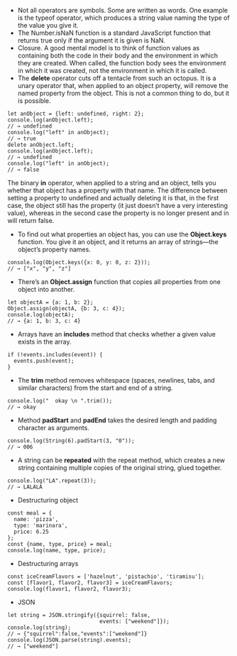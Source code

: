 * Not all operators are symbols. Some are written as words. One example is the typeof operator, which produces a string value naming the type of the value you give it.
* The Number.isNaN function is a standard JavaScript function that returns true only if the argument it is given is NaN.
* Closure. A good mental model is to think of function values as containing both the code in their body and the environment in which they are created. When called, the function body sees the environment in which it was created, not the environment in which it is called.
* The **delete** operator cuts off a tentacle from such an octopus. It is a unary operator that, when applied to an object property, will remove the named property from the object. This is not a common thing to do, but it is possible.
```
let anObject = {left: undefined, right: 2};
console.log(anObject.left);
// → undefined
console.log("left" in anObject);
// → true
delete anObject.left;
console.log(anObject.left);
// → undefined
console.log("left" in anObject);
// → false
```
The binary **in** operator, when applied to a string and an object, tells you whether that object has a property with that name. The difference between setting a property to undefined and actually deleting it is that, in the first case, the object still has the property (it just doesn’t have a very interesting value), whereas in the second case the property is no longer present and in will return false.
* To find out what properties an object has, you can use the **Object.keys** function. You give it an object, and it returns an array of strings—the object’s property names.
```
console.log(Object.keys({x: 0, y: 0, z: 2}));
// → ["x", "y", "z"]
```
* There’s an **Object.assign** function that copies all properties from one object into another.
```
let objectA = {a: 1, b: 2};
Object.assign(objectA, {b: 3, c: 4});
console.log(objectA);
// → {a: 1, b: 3, c: 4}
```
* Arrays have an **includes** method that checks whether a given value exists in the array.
```
if (!events.includes(event)) {
  events.push(event);
}
```
* The **trim** method removes whitespace (spaces, newlines, tabs, and similar characters) from the start and end of a string.
```
console.log("  okay \n ".trim());
// → okay
```
* Method **padStart** and **padEnd** takes the desired length and padding character as arguments.
```
console.log(String(6).padStart(3, "0"));
// → 006
```
* A string can be **repeated** with the repeat method, which creates a new string containing multiple copies of the original string, glued together.
```
console.log("LA".repeat(3));
// → LALALA
```
* Destructuring object
```
const meal = {
  name: 'pizza',
  type: 'marinara',
  price: 6.25
};
const {name, type, price} = meal;
console.log(name, type, price);
```
* Destructuring arrays
```
const iceCreamFlavors = ['hazelnut', 'pistachio', 'tiramisu'];
const [flavor1, flavor2, flavor3] = iceCreamFlavors;
console.log(flavor1, flavor2, flavor3);
```
* JSON
```
let string = JSON.stringify({squirrel: false,
                             events: ["weekend"]});
console.log(string);
// → {"squirrel":false,"events":["weekend"]}
console.log(JSON.parse(string).events);
// → ["weekend"]
```
